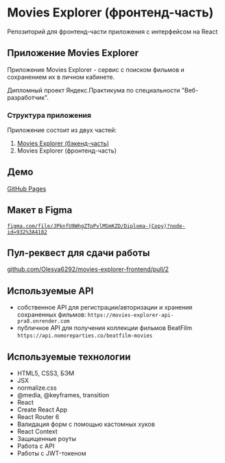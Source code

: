 # Movies Explorer (фронтенд-часть)

Репозиторий для фронтенд-части приложения с интерфейсом на React

## Приложение Movies Explorer

Приложение Movies Explorer - сервис с поиском фильмов и сохранением их в личном кабинете.

Дипломный проект Яндекс.Практикума по специальности "Веб-разработчик".

### Структура приложения

Приложение состоит из двух частей:

1. [Movies Explorer (бэкенд-часть)](https://github.com/Olesya6292/movies-explorer-api.git)
2. Movies Explorer (фронтенд-часть)

## Демо

 [GitHub Pages](https://olesya6292.github.io/movies-explorer-frontend/)

## Макет в Figma

[`figma.com/file/JPknfU9WhgZTpPvlMSmKZD/Diploma-(Copy)?node-id=932%3A4182`](<https://www.figma.com/file/JPknfU9WhgZTpPvlMSmKZD/Diploma-(Copy)?node-id=932%3A4182>)

## Пул-реквест для сдачи работы

[github.com/Olesya6292/movies-explorer-frontend/pull/2](https://github.com/Olesya6292/movies-explorer-frontend/pull/2)

## Используемые API

- собственное API для регистрации/авторизации и хранения сохраненных фильмов:
  `https://movies-explorer-api-pra8.onrender.com`
- публичное API для получения коллекции фильмов BeatFilm `https://api.nomoreparties.co/beatfilm-movies`

## Используемые технологии

  - HTML5, CSS3, БЭМ
  - JSX
  - normalize.css
  - @media, @keyframes, transition
  - React
  - Create React App
  - React Router 6
  - Валидация форм с помощью кастомных хуков
  - React Context
  - Защищенные роуты
  - Работа с API
  - Работы с JWT-токеном

